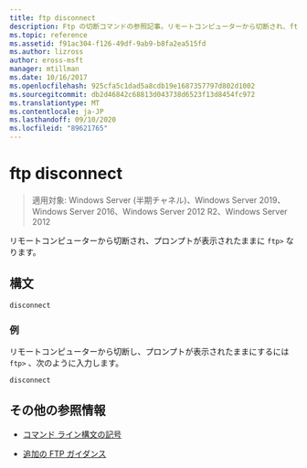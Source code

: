 ```yaml
---
title: ftp disconnect
description: Ftp の切断コマンドの参照記事。リモートコンピューターから切断され、ftp プロンプトを保持します。
ms.topic: reference
ms.assetid: f91ac304-f126-49df-9ab9-b8fa2ea515fd
ms.author: lizross
author: eross-msft
manager: mtillman
ms.date: 10/16/2017
ms.openlocfilehash: 925cfa5c1dad5a8cdb19e1687357797d802d1002
ms.sourcegitcommit: db2d46842c68813d043738d6523f13d8454fc972
ms.translationtype: MT
ms.contentlocale: ja-JP
ms.lasthandoff: 09/10/2020
ms.locfileid: "89621765"
---
```

# <a name="ftp-disconnect"></a>ftp disconnect

> 適用対象: Windows Server (半期チャネル)、Windows Server 2019、Windows Server 2016、Windows Server 2012 R2、Windows Server 2012

リモートコンピューターから切断され、プロンプトが表示されたままに `ftp>` なります。

## <a name="syntax"></a>構文

```
disconnect
```

### <a name="examples"></a>例

リモートコンピューターから切断し、プロンプトが表示されたままにするには `ftp>` 、次のように入力します。

```
disconnect
```

## <a name="additional-references"></a>その他の参照情報

- [コマンド ライン構文の記号](command-line-syntax-key.md)

- [追加の FTP ガイダンス](/previous-versions/orphan-topics/ws.10/cc756013(v=ws.10))
